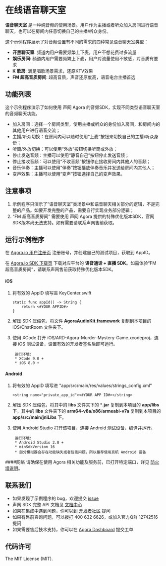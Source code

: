 # 在线语音聊天室

**语音聊天室** 是一种纯音频的使用场景。用户作为主播或者听众加入房间进行语音聊天，也可以在房间内任意切换自己的主播/听众身份。

这个示例程序展示了对音频设置有不同的需求的四种常见语音聊天室类型：

- **开黑聊天室**: 频道内用户需要频繁上下麦，用户不想花费过多流量
- **娱乐房间**: 频道内用户需要频繁上下麦，用户对流量使用不敏感，对音质有要求
- **K 歌房**: 满足唱歌场景需求，还原KTV效果
- **FM 超高音质房间**: 超高音质，声音还原度高，语音电台主播首选

## 功能列表
这个示例程序演示了如何使用 声网 Agora 的音频SDK，实现不同类型语音聊天室的音频聊天功能。

- 加入房间：选择一个房间类型，使用主播或听众的身份加入房间，和房间内的其他用户进行语音交流；
- 主播/听众切换：在房间内可以随时使用“上麦”按钮来切换自己的主播/听众身份；
- 听筒/外放切换：可以使用“外放”按钮切换听筒或外放；
- 停止发送音频：主播可以使用“静音自己”按钮停止发送音频；
- 停止接收音频：可以使用“不收音频”按钮停止接收房间内其他人的音频；
- 音乐伴奏：主播可以使用“伴奏”按钮播放伴奏音乐并发送给房间内其他人；
- 变声效果：主播可以使用“变声”按钮选择自己的变声效果。

## 注意事项
1. 示例程序只演示了“语音聊天室”类场景中和语音聊天相关部分的逻辑，不是完整的产品。如要开发完整的产品，需要自行实现业务部分逻辑；
2. “FM 超高音质房间” 需要使用 声网 Agora 提供的特殊优化版本SDK，官网SDK版本尚无法支持。如有需要请联系声网售前获取。

## 运行示例程序
在 [Agora.io 用户注册页](https://dashboard.agora.io/cn/signup/) 注册账号，并创建自己的测试项目，获取到 AppID。

在 [Agora.io SDK 下载页](https://www.agora.io/cn/blog/download/) 下载对应平台的 **语音通话 + 直播 SDK**。如需体验“FM 超高音质房间”，请联系声网售前获取特殊优化版本SDK。

#### iOS
1. 将有效的 AppID 填写进 KeyCenter.swift

	```
	static func appId() -> String {
	    return <#YOUR APPID#>
	}
	```

2. 解压 SDK 压缩包，将文件 **AgoraAudioKit.framework** 复制到本项目的 iOS/ChatRoom 文件夹下。
3. 使用 XCode 打开 iOS/ARD-Agora-Murder-Mystery-Game.xcodeproj，连接 iOS 测试设备，设置有效的开发者签名后即可运行。

		运行环境:
		* XCode 9.0 +
		* iOS 8.0 +

#### Android
1. 将有效的 AppID 填写进 "app/src/main/res/values/strings_config.xml"

	```
	<string name="private_app_id"><#YOUR APP ID#></string>
	```

2. 解压 SDK 压缩包，将其中的 **libs** 文件夹下的 ***.jar** 复制到本项目的 **app/libs** 下，其中的 **libs** 文件夹下的 **arm64-v8a**/**x86**/**armeabi-v7a** 复制到本项目的 **app/src/main/jniLibs** 下。
3. 使用 Android Studio 打开该项目，连接 Android 测试设备，编译并运行。

		运行环境:
		* Android Studio 2.0 +
		* minSdkVersion 16
		* 部分模拟器会存在功能缺失或者性能问题，所以推荐使用真机 Android 设备

####网络
请确保在使用 Agora 相关功能及服务前，已打开特定端口，详见 [防火墙说明](https://docs.agora.io/cn/Agora%20Platform/firewall?platform=All%20Platforms)。

## 联系我们

- 如果发现了示例程序的 bug，欢迎提交 [issue](https://github.com/AgoraIO-Usecase/ChatRoom/issues)
- 声网 SDK 完整 API 文档见 [文档中心](https://docs.agora.io/cn/)
- 如果在集成中遇到问题，你可以到 [开发者社区](https://dev.agora.io/cn/) 提问
- 如果有售前咨询问题，可以拨打 400 632 6626，或加入官方Q群 12742516 提问
- 如果需要售后技术支持，你可以在 [Agora Dashboard](https://dashboard.agora.io) 提交工单

## 代码许可

The MIT License (MIT).
